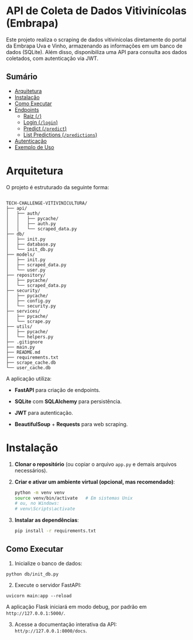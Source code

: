 # API de Coleta de Dados Vitivinícolas (Embrapa)

Este projeto realiza o scraping de dados vitivinícolas diretamente do portal da Embrapa Uva e Vinho, armazenando as informações em um banco de dados (SQLite). Além disso, disponibiliza uma API para consulta aos dados coletados, com autenticação via JWT.

## Sumário

- [Arquitetura](#arquitetura)
- [Instalação](#instalação)
- [Como Executar](#como-executar)
- [Endpoints](#endpoints)
  - [Raiz (`/`)](#raiz-)
  - [Login (`/login`)](#login-)
  - [Predict (`/predict`)](#predict-)
  - [List Predictions (`/predictions`)](#list-predictions-)
- [Autenticação](#autenticação)
- [Exemplo de Uso](#exemplo-de-uso)

# Arquitetura

O projeto é estruturado da seguinte forma:

```

TECH-CHALLENGE-VITIVINICULTURA/
├── api/
│   ├── auth/
│   │   ├── pycache/
│   │   ├── auth.py
│   │   └── scraped_data.py
├── db/
│   ├── init.py
│   ├── database.py
│   └── init_db.py
├── models/
│   ├── init.py
│   ├── scraped_data.py
│   └── user.py
├── repository/
│   ├── pycache/
│   └── scraped_data.py
├── security/
│   ├── pycache/
│   ├── config.py
│   └── security.py
├── services/
│   ├── pycache/
│   └── scrape.py
├── utils/
│   ├── pycache/
│   └── helpers.py
├── .gitignore
├── main.py
├── README.md
├── requirements.txt
├── scrape_cache.db
└── user_cache.db

```

A aplicação utiliza:

* **FastAPI** para criação de endpoints.

* **SQLite** com **SQLAlchemy** para persistência.

* **JWT** para autenticação.

* **BeautifulSoup** + **Requests** para web scraping.


# Instalação

1. **Clonar o repositório** (ou copiar o arquivo `app.py` e demais arquivos necessários).

2. **Criar e ativar um ambiente virtual (opcional, mas recomendado)**:
   ```bash
   python -m venv venv
   source venv/bin/activate   # Em sistemas Unix
   # ou, no Windows:
   # venv\Scripts\activate
   ```
3. **Instalar as dependências**:
   ```bash
   pip install -r requirements.txt
   ```

## Como Executar

1. Inicialize o banco de dados:

```
python db/init_db.py
```

2. Execute o servidor FastAPI:
```
uvicorn main:app --reload
```

A aplicação Flask iniciará em modo debug, por padrão em `http://127.0.0.1:5000/`.

3. Acesse a documentação interativa da API: `htt/p://127.0.0.1:8000/docs`.


